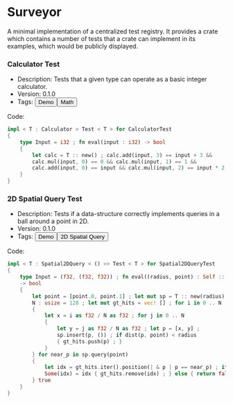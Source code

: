 # Surveyor

A minimal implementation of a centralized test registry.
It provides a crate which contains a number of tests that a crate can implement in its examples,
which would be publicly displayed.


### Calculator Test

- Description: Tests that a given type can operate as a basic integer calculator.
- Version: 0.1.0
- Tags: <button>Demo</button><button>Math</button>

Code:
```rust
impl < T : Calculator > Test < T > for CalculatorTest
{
    type Input = i32 ; fn eval(input : i32) -> bool
    {
        let calc = T :: new() ; calc.add(input, 3) == input + 3 &&
        calc.mul(input, 0) == 0 && calc.mul(input, 1) == 1 &&
        calc.add(input, 0) == input && calc.mul(input, 2) == input * 2
    }
}
```

### 2D Spatial Query Test

- Description: Tests if a data-structure correctly implements queries in a ball around a point in 2D.
- Version: 0.1.0
- Tags: <button>Demo</button><button>2D Spatial Query</button>

Code:
```rust
impl < T : Spatial2DQuery < () >> Test < T > for Spatial2DQueryTest
{
    type Input = (f32, (f32, f32)) ; fn eval((radius, point) : Self :: Input)
    -> bool
    {
        let point = [point.0, point.1] ; let mut sp = T :: new(radius) ; const
        N : usize = 128 ; let mut gt_hits = vec! [] ; for i in 0 .. N
        {
            let x = i as f32 / N as f32 ; for j in 0 .. N
            {
                let y = j as f32 / N as f32 ; let p = [x, y] ;
                sp.insert(p, ()) ; if dist(p, point) < radius
                { gt_hits.push(p) ; }
            }
        } for near_p in sp.query(point)
        {
            let idx = gt_hits.iter().position(| & p | p == near_p) ; if let
            Some(idx) = idx { gt_hits.remove(idx) ; } else { return false ; }
        } true
    }
}
```
